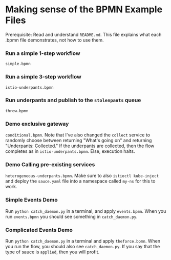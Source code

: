 # Making sense of the BPMN Example Files

Prerequisite: Read and understand `README.md`. This file explains what each .bpmn file demonstrates, not how to use them.

### Run a simple 1-step workflow

`simple.bpmn`

### Run a simple 3-step workflow

`istio-underpants.bpmn`

### Run underpants and publish to the `stolenpants` queue

`throw.bpmn`

### Demo exclusive gateway

`conditional.bpmn`. Note that I've also changed the `collect` service to randomly choose between returning "What's going on" and returning "Underpants: Collected." If the underpants are collected, then the flow completes as in `istio-underpants.bpmn`. Else, execution halts.

### Demo Calling pre-existing services

`heterogeneous-underpants.bpmn`. Make sure to also `istioctl kube-inject` and deploy the `sauce.yaml` file into a namespace called `my-ns` for this to work.

### Simple Events Demo

Run `python catch_daemon.py` in a terminal, and apply `events.bpmn`. When you run `events.bpmn` you should see something in `catch_daemon.py`.

### Complicated Events Demo

Run `python catch_daemon.py` in a terminal and apply `theforce.bpmn`. When you run the flow, you should also see `catch_daemon.py`. If you say that the type of sauce is `applied`, then you will profit.